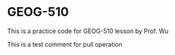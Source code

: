 # GEOG-510

This is a practice code for GEOG-510 lesson by Prof. Wu

This is a test comment for pull operation
